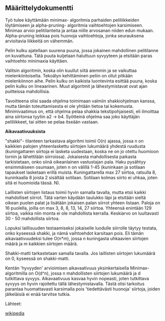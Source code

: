 ## Määrittelydokumentti

Työ tulee käyttämään minimax- algoritmia parhaiden peliliikkeiden löytämiseen ja alpha-pruning- algoritmia vaihtoehtojen karsimiseen. Minimax arvioi pelitilanteita ja antaa niille arvosanan niiden edun mukaan. Alpha-pruning leikkaa pois huonoja vaihtoehtoja, jonka seurauksena arvioitavia liikkeitä on vähemmän.

Pelin kulku ajatellaan suurena puuna, jossa jokainen mahdollinen pelitilanne on kuvattuna. Tätä puuta kuljetaan haluttuun syvyyteen ja etsitään paras vaihtoehto minimaxia käyttäen.

Valitsin algoritmin, koska olin kuullut siitä aiemmin ja se vaikuttaa mielenkiintoiselta. Tekoälyn kehittäminen peliin on ollut pitkään mielenkiinnon aihe. Pelin kulku on kaikista luontevinta esittää puuna, koska pelin kulku on lineaarinen. Muut algoritmit ja lähestymistavat ovat ajan puitteissa mahdollisia.

Tavoitteena olisi saada ohjelma toimimaan valmiin shakkiohjelman kanssa, mutta tämän toteuttamisesta ei ole yhtään tietoa tai kokemusta. Minimivaatimus on, että ohjelma pelaa shakkia tekstipohjaisesti, eli ilmoittaa aina siirtonsa tyyliin a2 -> b4. Syötteinä ohjelma saa joko käyttäjän peliliikkeet, tai sitten se pelaa itseään vastaan.

**Aikavaativuuksista**

"shakki"- tilanteen tarkastava algoritmi toimii O(n) ajassa, jossa n on kaikkien palojen yhteenlaskettu siirtojen lukumäärä yhdestä ruudusta (kuningattaren siirtoja ei lasketa uudestaan, koska ne on jo otettu huomioon tornin ja lähettilään siirroissa).
Jokaisesta mahdollisesta paikasta tarkistetaan, onko siinä oikeanlainen vastustajan pala. Haku pysähtyy ensimmäiseen osumaan, joten n on välillä 1-45 (kuninkaan ja sotilaan tapaukset lasketaan erillä muista. Kuningattarella max 27 siirtoa, ratsulla 8, kuninkaalla 8 joista 2 sisältää sotilaan. Sotilaan kolmas siirto ei uhkaa, joten sitä ei huomioida tässä. N).

Laillisten siirtojen listaus toimii hyvin samalla tavalla, mutta etsii kaikki mahdolliset siirrot. Tätä varten käydään taulukko läpi ja etsitään sieltä oikean puolen palat ja lisätään jokaisen palan siirrot yhteen listaan. Paloja on 16 puolella, joilla on max 3, 8, 8, 13, 14, 27 siirtoa. Yhteensä enintään 129 siirtoa, vaikka niin monta ei ole mahdollista kerralla. Keskiarvo on luultavasti 30 - 50 mahdollista siirtoa.

Lopuksi laillisuuden testaamiseksi jokaiselle luodulle siirrolle täytyy testata, onko kyseessä shakki, ja nämä vaihtoehdot karsitaan pois. Eli tämän aikavaativuudeksi tulee O(n\*m), jossa n kuningasta uhkaavien siirtojen määrä ja m kaikkien siirtojen määrä.

Shakki-matti tarkastetaan samalla tavalla. Jos laillisten siirtojen lukumäärä on 0, kyseessä on shakki-matti.

Kentän 'hyvyyden' arvioimisen aikavaativuus yksinkertaisella Minimax-algoritmilla on O(d^n), jossa n mahdollisten siirtojen lukumäärä ja d tutkittava syvyys. Aikavaativuus kasvaa hyvin nopeasti, joten tutkittava syvyys on hyvin rajoitettu tällä lähestymistavalla. Tästä olisi tarkoitus parantaa huomattavasti karsimalla pois 'tiedettävästi huonoja' siirtoja, joiden jälkeläisiä ei enää tarvitse tutkia.

Lähteet:

[wikipedia](https://en.wikipedia.org/wiki/Computer_chess)
